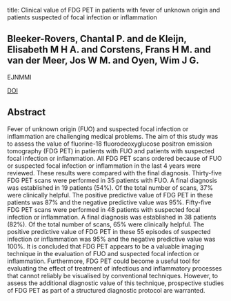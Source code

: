 title: Clinical value of FDG PET in patients with fever of unknown origin and patients suspected of focal infection or inflammation

## Bleeker-Rovers, Chantal P. and de Kleijn, Elisabeth M H A. and Corstens, Frans H M. and van der Meer, Jos W M. and Oyen, Wim J G.
EJNMMI

<a href="https://doi.org/10.1007/s00259-003-1338-3">DOI</a>

## Abstract
Fever of unknown origin (FUO) and suspected focal infection or inflammation are challenging medical problems. The aim of this study was to assess the value of fluorine-18 fluorodeoxyglucose positron emission tomography (FDG PET) in patients with FUO and patients with suspected focal infection or inflammation. All FDG PET scans ordered because of FUO or suspected focal infection or inflammation in the last 4 years were reviewed. These results were compared with the final diagnosis. Thirty-five FDG PET scans were performed in 35 patients with FUO. A final diagnosis was established in 19 patients (54%). Of the total number of scans, 37% were clinically helpful. The positive predictive value of FDG PET in these patients was 87% and the negative predictive value was 95%. Fifty-five FDG PET scans were performed in 48 patients with suspected focal infection or inflammation. A final diagnosis was established in 38 patients (82%). Of the total number of scans, 65% were clinically helpful. The positive predictive value of FDG PET in these 55 episodes of suspected infection or inflammation was 95% and the negative predictive value was 100%. It is concluded that FDG PET appears to be a valuable imaging technique in the evaluation of FUO and suspected focal infection or inflammation. Furthermore, FDG PET could become a useful tool for evaluating the effect of treatment of infectious and inflammatory processes that cannot reliably be visualised by conventional techniques. However, to assess the additional diagnostic value of this technique, prospective studies of FDG PET as part of a structured diagnostic protocol are warranted.

